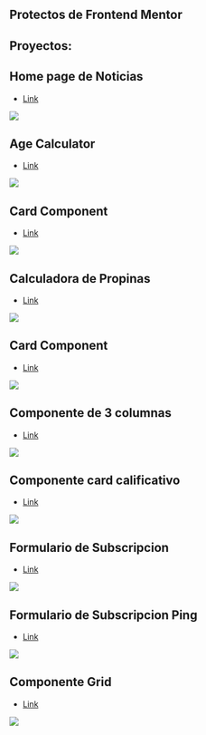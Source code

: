 ## Protectos de Frontend Mentor

## Proyectos:

## Home page de Noticias
- [Link](https://Leonardo291024.github.io/Frontend_Mentor/00-home-page-noticias)

![](./00-home-page-noticias/images/paginaDeNoticias.jpg)

## Age Calculator
- [Link](https://Leonardo291024.github.io/Frontend_Mentor/01-age-calculator)

![](./01-age-calculator/images/calculadora-cronologica.png)

## Card Component
- [Link](https://Leonardo291024.github.io/Frontend_Mentor/02-card-component)

![](./02-card-component/images/article-preview-component.png)

## Calculadora de Propinas
- [Link](https://Leonardo291024.github.io/Frontend_Mentor/03-calculadora-propinas)

![](./03-calculadora-propinas/images/calculadoraDePropinas.jpg)

## Card Component
- [Link](https://Leonardo291024.github.io/Frontend_Mentor/04-card-component)

![](./04-card-component/images/card-order-sumary.png)

## Componente de 3 columnas
- [Link](https://Leonardo291024.github.io/Frontend_Mentor/05-component-3-colunmas)

![](./05-component-3-colunmas/images/componente-3-columnas.png)

## Componente card calificativo
- [Link](https://Leonardo291024.github.io/Frontend_Mentor/06-component-card-calificativo)

![](./06-component-card-calificativo/images/ComponenteCalificativo.jpg)

## Formulario de Subscripcion
- [Link](https://Leonardo291024.github.io/Frontend_Mentor/07-formulario-subscripcion)

![](./07-formulario-subscripcion/images/formulario-de-suscripcion.png)

## Formulario de Subscripcion Ping
- [Link](https://Leonardo291024.github.io/Frontend_Mentor/08-formulario-ping)

![](./08-formulario-ping/images/ping.png)

## Componente Grid
- [Link](https://Leonardo291024.github.io/Frontend_Mentor/09-grid-component)

![](./09-grid-component/images/componente-grid.png)